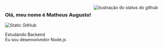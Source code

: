 <img align='right' src="https://github-readme-stats.vercel.app/api?username=code-matheus&show_icons=true&title_color=783c00&text_color=af552e&icon_color=783c00&bg_color=f8efd4&cache_seconds=2300" alt="ilustração do status do github">

### Olá, meu nome é Matheus Augusto!

<img src="https://img.shields.io/static/v1?label=Overview&message=code-matheus&color=f8efd4&style=for-the-badge&logo=GitHub" alt="Static GitHub">

<p>Estudando Backend<br/> Eu sou desenvolvedor Node.js</p>
